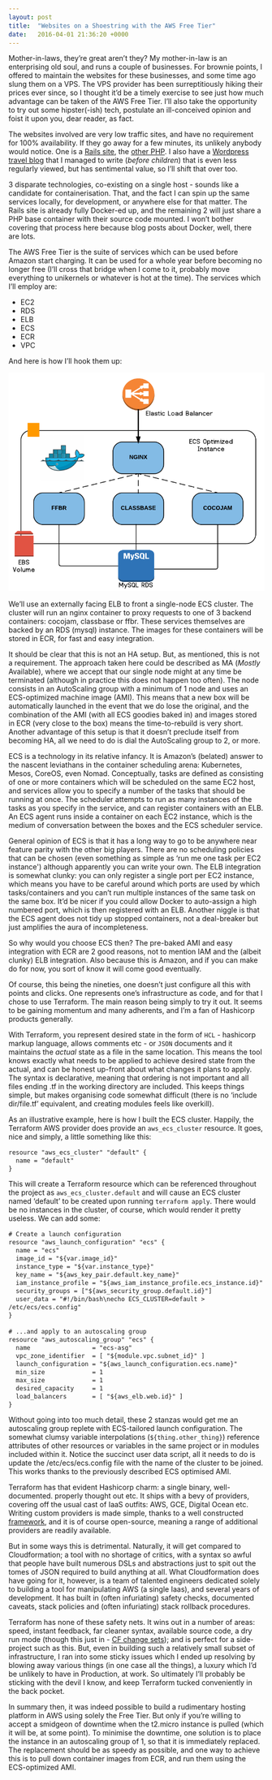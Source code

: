 ```yaml
---
layout: post
title:  "Websites on a Shoestring with the AWS Free Tier"
date:   2016-04-01 21:36:20 +0000
---
```

Mother-in-laws, they’re great aren’t they? My mother-in-law is an enterprising old soul, and runs a couple of businesses. For brownie points, I offered to maintain the websites for these businesses, and some time ago slung them on a VPS. The VPS provider has been surreptitiously hiking their prices ever since, so I thought it’d be a timely exercise to see just how much advantage can be taken of the AWS Free Tier. I’ll also take the opportunity to try out some hipster(-ish) tech, postulate an ill-conceived opinion and foist it upon you, dear reader, as fact.

The websites involved are very low traffic sites, and have no requirement for 100% availability. If they go away for a few minutes, its unlikely anybody would notice. One is a [Rails site][cocojam], the [other PHP][classbase]. I also have a [Wordpress travel blog][ffbr] that I managed to write (_before children_) that is even less regularly viewed, but has sentimental value, so I’ll shift that over too.

3 disparate technologies, co-existing on a single host - sounds like a candidate for containerisation. That, and the fact I can spin up the same services locally, for development, or anywhere else for that matter. The Rails site is already fully Docker-ed up, and the remaining 2 will just share a PHP base container with their source code mounted. I won’t bother covering that process here because blog posts about Docker, well, there are lots.

The AWS Free Tier is the suite of services which can be used before Amazon start charging. It can be used for a whole year before becoming no longer free (I’ll cross that bridge when I come to it, probably move everything to unikernels or whatever is hot at the time). The services which I’ll employ are:

   * EC2
   * RDS
   * ELB
   * ECS
   * ECR
   * VPC

And here is how I’ll hook them up:

![EC2 ECS Diagram](/assets/ec2-ecs-diagram.png)

We’ll use an externally facing ELB to front a single-node ECS cluster. The cluster will run an nginx container to proxy requests to one of 3 backend containers: cocojam, classbase or ffbr. These services themselves are backed by an RDS (mysql) instance. The images for these containers will be stored in ECR, for fast and easy integration.

It should be clear that this is not an HA setup. But, as mentioned, this is not a requirement. The approach taken here could be described as MA (_Mostly_ Available), where we accept that our single node might at any time be terminated (although in practice this does not happen too often). The node consists in an AutoScaling group with a minimum of 1 node and uses an ECS-optimized machine image (AMI). This means that a new box will be automatically launched in the event that we do lose the original, and the combination of the AMI (with all ECS goodies baked in) and images stored in ECR (very close to the box) means the time-to-rebuild is very short. Another advantage of this setup is that it doesn’t preclude itself from becoming HA, all we need to do is dial the AutoScaling group to 2, or more.

ECS is a technology in its relative infancy. It is Amazon’s (belated) answer to the nascent leviathans in the container scheduling arena: Kubernetes, Mesos, CoreOS, even Nomad. Conceptually, tasks are defined as consisting of one or more containers which will be scheduled on the same EC2 host, and services allow you to specify a number of the tasks that should be running at once. The scheduler attempts to run as many instances of the tasks as you specify in the service, and can register containers with an ELB. An ECS agent runs inside a container on each EC2 instance, which is the medium of conversation between the boxes and the ECS scheduler service.

General opinion of ECS is that it has a long way to go to be anywhere near feature parity with the other big players. There are no scheduling policies that can be chosen (even something as simple as ‘run me one task per EC2 instance') although apparently you can write your own. The ELB integration is somewhat clunky: you can only register a single port per EC2 instance, which means you have to be careful around which ports are used by which tasks/containers and you can’t run multiple instances of the same task on the same box. It’d be nicer if you could allow Docker to auto-assign a high numbered port, which is then registered with an ELB. Another niggle is that the ECS agent does not tidy up stopped containers, not a deal-breaker but just amplifies the aura of incompleteness.

So why would you choose ECS then? The pre-baked AMI and easy integration with ECR are 2 good reasons, not to mention IAM and the (albeit clunky) ELB integration. Also because this is Amazon, and if you can make do for now, you sort of know it will come good eventually.

Of course, this being the nineties, one doesn’t just configure all this with points and clicks. One represents one’s infrastructure as code, and for that I chose to use Terraform. The main reason being simply to try it out. It seems to be gaining momentum and many adherents, and I’m a fan of Hashicorp products generally.

With Terraform, you represent desired state in the form of `HCL` - hashicorp markup language, allows comments etc - or `JSON` documents and it maintains the _actual_ state as a file in the same location. This means the tool knows exactly what needs to be applied to achieve desired state from the actual, and can be honest up-front about what changes it plans to apply. The syntax is declarative, meaning that ordering is not important and all files ending .tf in the working directory are included. This keeps things simple, but makes organising code somewhat difficult (there is no ‘include dir/file.tf’ equivalent, and creating modules feels like overkill).

As an illustrative example, here is how I built the ECS cluster. Happily, the Terraform AWS provider does provide an `aws_ecs_cluster` resource. It goes, nice and simply, a little something like this:

```
resource "aws_ecs_cluster" "default" {
  name = “default"
}
```

This will create a Terraform resource which can be referenced throughout the project as `aws_ecs_cluster.default` and will cause an ECS cluster named ‘default’ to be created upon running `terraform apply`. There would be no instances in the cluster, of course, which would render it pretty useless. We can add some:

```
# Create a launch configuration
resource "aws_launch_configuration" "ecs" {
  name = "ecs"
  image_id = "${var.image_id}"
  instance_type = "${var.instance_type}"
  key_name = "${aws_key_pair.default.key_name}"
  iam_instance_profile = "${aws_iam_instance_profile.ecs_instance.id}"
  security_groups = ["${aws_security_group.default.id}"]
  user_data = "#!/bin/bash\necho ECS_CLUSTER=default > /etc/ecs/ecs.config"
}

# ...and apply to an autoscaling group
resource "aws_autoscaling_group" "ecs" {
  name                 = "ecs-asg"
  vpc_zone_identifier  = [ "${module.vpc.subnet_id}" ]
  launch_configuration = "${aws_launch_configuration.ecs.name}"
  min_size             = 1
  max_size             = 1
  desired_capacity     = 1
  load_balancers       = [ "${aws_elb.web.id}" ]
}
```

Without going into too much detail, these 2 stanzas would get me an autoscaling group replete with ECS-tailored launch configuration. The somewhat clumsy variable interpolations (`${thing.other_thing}`) reference attributes of other resources or variables in the same project or in modules included within it. Notice the succinct user data script, all it needs to do is update the /etc/ecs/ecs.config file with the name of the cluster to be joined. This works thanks to the previously described ECS optimised AMI.

Terraform has that evident Hashicorp charm: a single binary, well-documented. properly thought out etc. It ships with a bevy of providers, covering off the usual cast of IaaS outfits: AWS, GCE, Digital Ocean etc. Writing custom providers is made simple, thanks to a well constructed [framework][terraform-providers], and it is of course open-source, meaning a range of additional providers are readily available.

But in some ways this is detrimental. Naturally, it will get compared to Cloudformation; a tool with no shortage of critics, with a syntax so awful that people have built numerous DSLs and abstractions just to spit out the tomes of JSON required to build anything at all. What Cloudformation does have going for it, however, is a team of talented engineers dedicated solely to building a tool for manipulating AWS (a single Iaas), and several years of development. It has built in (often infuriating) safety checks, documented caveats, stack policies and (often infuriating) stack rollback procedures.

Terraform has none of these safety nets. It wins out in a number of areas: speed, instant feedback, far cleaner syntax, available source code, a dry run mode (though this just in - [CF change sets][cf-change-sets]); and is perfect for a side-project such as this. But, even in building such a relatively small subset of infrastructure, I ran into some sticky issues which I ended up resolving by blowing away various things (in one case all the things), a luxury which I’d be unlikely to have in Production, at work. So ultimately I’ll probably be sticking with the devil I know, and keep Terraform tucked conveniently in the back pocket.

In summary then, it was indeed possible to build a rudimentary hosting platform in AWS using solely the Free Tier. But only if you’re willing to accept a smidgeon of downtime when the t2.micro instance is pulled (which it will be, at some point). To minimise the downtime, one solution is to place the instance in an autoscaling group of 1, so that it is immediately replaced. The replacement should be as speedy as possible, and one way to achieve this is to pull down container images from ECR, and run them using the ECS-optimized AMI.

[terraform-providers]: https://www.hashicorp.com/blog/terraform-custom-providers.html  
[cf-change-sets]: https://aws.amazon.com/blogs/aws/new-change-sets-for-aws-cloudformation/
[cocojam]: http://cocojam.co.uk
[classbase]: http://classbase.co.uk
[ffbr]: http://flipflopsandbellyrot.co.uk
